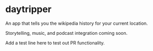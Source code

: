 # daytripper

An app that tells you the wikipedia history for your current location.

Storytelling, music, and podcast integration coming soon.

Add a test line here to test out PR functionality.
